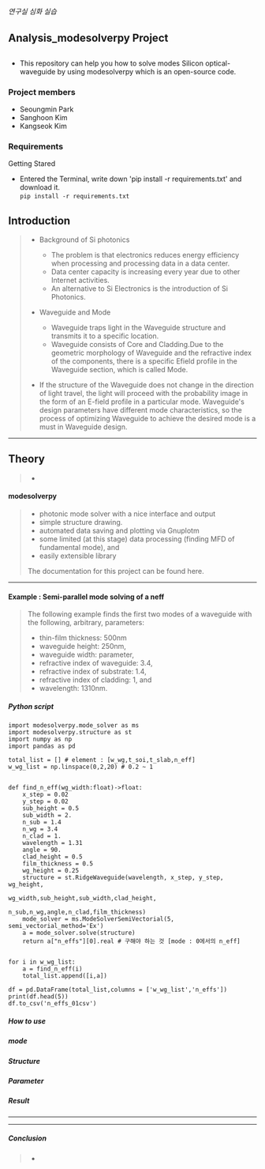 <h6>연구실 심화 실습<h6>
<h2> Analysis_modesolverpy Project <h2>

#####
+ This repository can help you how to solve modes Silicon optical-waveguide by using modesolverpy which is an open-source code.

### Project members
+ Seoungmin Park
+ Sanghoon Kim
+ Kangseok Kim

### Requirements
 Getting Stared
   + Entered the Terminal, write down 'pip install -r requirements.txt' and download it. \
```pip install -r requirements.txt```
## Introduction
> + Background of Si photonics
>   + The problem is that electronics reduces energy efficiency when processing and processing data in a data center. 
>   + Data center capacity is increasing every year due to other Internet activities.
>   + An alternative to Si Electronics is the introduction of Si Photonics. 
>
> + Waveguide and Mode
>   + Waveguide traps light in the Waveguide structure and transmits it to a specific location. 
>   + Waveguide consists of Core and Cladding.Due to the geometric morphology of Waveguide and the refractive index of the components, there is a specific Efield profile in the Waveguide section, which is called Mode.
>  + If the structure of the Waveguide does not change in the direction of light travel, the light will proceed with the probability image in the form of an E-field profile in a particular mode. Waveguide's design parameters have different mode characteristics, so the process of optimizing Waveguide to achieve the desired mode is a must in Waveguide design.

***
## Theory
> +
#### modesolverpy
> + photonic mode solver with a nice interface and output 
> + simple structure drawing.
> + automated data saving and plotting via Gnuplotm
> + some limited (at this stage) data processing (finding MFD of fundamental mode), and
> + easily extensible library
>     
> The documentation for this project can be found here.

***
#### Example : Semi-parallel mode solving of a neff
> The following example finds the first two modes of a waveguide with the following, arbitrary, parameters:
> + thin-film thickness: 500nm
> + waveguide height: 250nm,
> + waveguide width: parameter,
> + refractive index of waveguide: 3.4,
> + refractive index of substrate: 1.4,
> + refractive index of cladding: 1, and
> + wavelength: 1310nm.
>     
##### Python script
```
import modesolverpy.mode_solver as ms
import modesolverpy.structure as st
import numpy as np
import pandas as pd

total_list = [] # element : [w_wg,t_soi,t_slab,n_eff]
w_wg_list = np.linspace(0,2,20) # 0.2 ~ 1


def find_n_eff(wg_width:float)->float:
    x_step = 0.02
    y_step = 0.02
    sub_height = 0.5
    sub_width = 2.
    n_sub = 1.4
    n_wg = 3.4
    n_clad = 1.
    wavelength = 1.31
    angle = 90.
    clad_height = 0.5
    film_thickness = 0.5
    wg_height = 0.25
    structure = st.RidgeWaveguide(wavelength, x_step, y_step, wg_height,
                                  wg_width,sub_height,sub_width,clad_height,
                                  n_sub,n_wg,angle,n_clad,film_thickness)
    mode_solver = ms.ModeSolverSemiVectorial(5, semi_vectorial_method='Ex')
    a = mode_solver.solve(structure)
    return a["n_effs"][0].real # 구해야 하는 것 [mode : 0에서의 n_eff]


for i in w_wg_list:
    a = find_n_eff(i)
    total_list.append([i,a])

df = pd.DataFrame(total_list,columns = ['w_wg_list','n_effs'])
print(df.head(5))
df.to_csv('n_effs_01csv')

 ```
##### How to use
##### mode
##### Structure
##### Parameter
##### Result
***


***
##### Conclusion
   >- 
